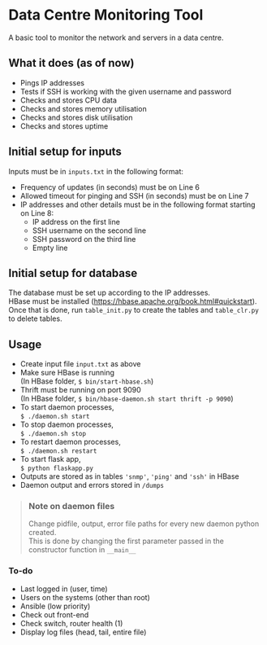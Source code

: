 # Data Centre Monitoring Tool
A basic tool to monitor the network and servers in a data centre.

## What it does (as of now)
* Pings IP addresses
* Tests if SSH is working with the given username and password
* Checks and stores CPU data
* Checks and stores memory utilisation
* Checks and stores disk utilisation
* Checks and stores uptime

## Initial setup for inputs
Inputs must be in `inputs.txt` in the following format:
* Frequency of updates (in seconds) must be on Line 6
* Allowed timeout for pinging and SSH (in seconds) must be on Line 7
* IP addresses and other details must be in the following format starting on Line 8:
  * IP address on the first line
  * SSH username on the second line
  * SSH password on the third line
  * Empty line

## Initial setup for database
The database must be set up according to the IP addresses.\
HBase must be installed (https://hbase.apache.org/book.html#quickstart).\
Once that is done, run `table_init.py` to create the tables and `table_clr.py` to delete tables.

## Usage
* Create input file `input.txt` as above
* Make sure HBase is running\
(In HBase folder, `$ bin/start-hbase.sh`)
* Thrift must be running on port 9090\
(In HBase folder, `$ bin/hbase-daemon.sh start thrift -p 9090`)
* To start daemon processes,\
  `$ ./daemon.sh start`
* To stop daemon processes,\
  `$ ./daemon.sh stop`
* To restart daemon processes,\
  `$ ./daemon.sh restart`
* To start flask app,\
  `$ python flaskapp.py`
* Outputs are stored as in tables `'snmp'`, `'ping'` and `'ssh'` in HBase
* Daemon output and errors stored in `/dumps`

> ### Note on daemon files
> Change pidfile, output, error file paths for every new daemon python created.\
  This is done by changing the first parameter passed in the constructor function in `__main__`

### To-do
* Last logged in (user, time)
* Users on the systems (other than root)
* Ansible (low priority)
* Check out front-end
* Check switch, router health (1)
* Display log files (head, tail, entire file)